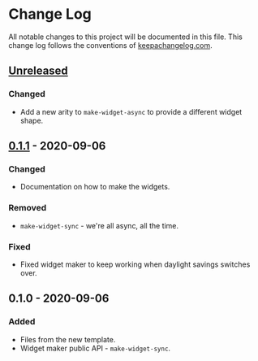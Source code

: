 # Change Log
All notable changes to this project will be documented in this file. This change log follows the conventions of [keepachangelog.com](http://keepachangelog.com/).

## [Unreleased]
### Changed
- Add a new arity to `make-widget-async` to provide a different widget shape.

## [0.1.1] - 2020-09-06
### Changed
- Documentation on how to make the widgets.

### Removed
- `make-widget-sync` - we're all async, all the time.

### Fixed
- Fixed widget maker to keep working when daylight savings switches over.

## 0.1.0 - 2020-09-06
### Added
- Files from the new template.
- Widget maker public API - `make-widget-sync`.

[Unreleased]: https://github.com/your-name/gather/compare/0.1.1...HEAD
[0.1.1]: https://github.com/your-name/gather/compare/0.1.0...0.1.1
